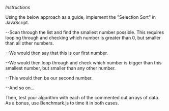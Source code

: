 *Instructions*

Using the below approach as a guide, implement the "Selection Sort" in JavaScript.

--Scan through the list and find the smallest number possible. This requires looping through and checking which number is greater than 0, but smaller than all other numbers.

--We would then say that this is our first number.

--We would then loop through and check which number is bigger than this smallest number, but smaller than any other number.

--This would then be our second number.

--And so on...

Then, test your algorithm with each of the commented out arrays of data. As a bonus, use Benchmark.js to time it in both cases.